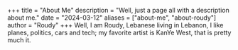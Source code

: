 +++
title = "About Me" description = "Well, just a page all with a description about me." date = "2024-03-12" aliases = ["about-me", "about-roudy"] author = "Roudy"
+++
Well, I am Roudy, Lebanese living in Lebanon, I like planes, politics, cars and tech; my favorite artist is KanYe West, that is pretty much it.
